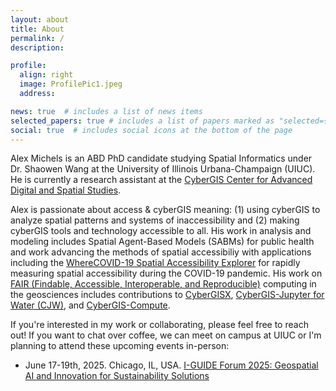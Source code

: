 ```yaml
---
layout: about
title: About
permalink: /
description:

profile:
  align: right
  image: ProfilePic1.jpeg
  address:

news: true  # includes a list of news items
selected_papers: true # includes a list of papers marked as "selected={true}"
social: true  # includes social icons at the bottom of the page
---
```


Alex Michels is an ABD PhD candidate studying Spatial Informatics under Dr. Shaowen Wang at the University of Illinois Urbana-Champaign (UIUC). 
He is currently a research assistant at the [CyberGIS Center for Advanced Digital and Spatial Studies](http://cybergis.illinois.edu/). 

Alex is passionate about access & cyberGIS meaning: (1) using cyberGIS to analyze spatial patterns and systems of inaccessibility and (2) making cyberGIS tools and technology accessible to all.
His work in analysis and modeling includes Spatial Agent-Based Models (SABMs) for public health and work advancing the methods of spatial accessibiliy with applications including the [WhereCOVID-19 Spatial Accessibility Explorer](https://wherecovid19.cigi.illinois.edu/spatialAccess.html) for rapidly measuring spatial accessibility during the COVID-19 pandemic.
His work on [FAIR (Findable, Accessible, Interoperable, and Reproducible)](https://www.go-fair.org/fair-principles/) computing in the geosciences includes contributions to [CyberGISX](https://cybergisxhub.cigi.illinois.edu/), [CyberGIS-Jupyter for Water (CJW)](https://go.illinois.edu/cybergis-jupyter-water/), and [CyberGIS-Compute](https://cybergis.github.io/cybergis-compute-python-sdk).

If you're interested in my work or collaborating, please feel free to reach out! If you want to chat over coffee, we can meet on campus at UIUC or I'm planning to attend these upcoming events in-person:

* June 17-19th, 2025. Chicago, IL, USA. [I-GUIDE Forum 2025: Geospatial AI and Innovation for Sustainability Solutions](https://i-guide.io/forum/forum-2025/forum-2025-call-for-participation/)
